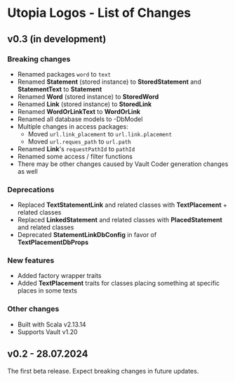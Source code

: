 # Utopia Logos - List of Changes

## v0.3 (in development)
### Breaking changes
- Renamed packages `word` to `text`
- Renamed **Statement** (stored instance) to **StoredStatement** and **StatementText** to **Statement**
- Renamed **Word** (stored instance) to **StoredWord**
- Renamed **Link** (stored instance) to **StoredLink**
- Renamed **WordOrLinkText** to **WordOrLink**
- Renamed all database models to -DbModel
- Multiple changes in access packages:
  - Moved `url.link_placement` to `url.link.placement`
  - Moved `url.reques_path` to `url.path`
- Renamed **Link**'s `requestPathId` to `pathId`
- Renamed some access / filter functions
- There may be other changes caused by Vault Coder generation changes as well
### Deprecations
- Replaced **TextStatementLink** and related classes with **TextPlacement** + related classes
- Replaced **LinkedStatement** and related classes with **PlacedStatement** and related classes
- Deprecated **StatementLinkDbConfig** in favor of **TextPlacementDbProps**
### New features
- Added factory wrapper traits
- Added **TextPlacement** traits for classes placing something at specific places in some texts
### Other changes
- Built with Scala v2.13.14
- Supports Vault v1.20

## v0.2 - 28.07.2024
The first beta release. Expect breaking changes in future updates.
